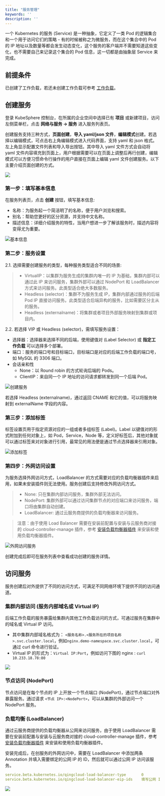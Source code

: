 ```yaml
---
title: "服务管理"
keywords: ''
description: ''
---
```


一个 Kubernetes 的服务 (Service) 是一种抽象，它定义了一类 Pod 的逻辑集合和一个用于访问它们的策略 - 有的时候被称之为微服务，而在这个集合中的 Pod 的 IP 地址以及数量等都会发生动态变化，这个服务的客户端并不需要知道这些变化，也不需要自己来记录这个集合的 Pod 信息，这一切都是由抽象层 Service 来完成。

## 前提条件

已创建了工作负载，若还未创建工作负载可参考 [工作负载](../../workload/workload)。

## 创建服务

登录 KubeSphere 控制台，在所属的企业空间中选择已有 **项目** 或新建项目，访问左侧菜单栏，点击 **网络与服务 → 服务** 进入服务列表页。


创建服务支持三种方式，**页面创建**，**导入 yaml/json 文件**，**编辑模式**创建。若选择以编辑模式，可点击右上角编辑模式进入代码界面，支持 yaml 和 json 格式。左上角显示配置文件列表和导入导出按钮。其中导入 yaml 文件方式会自动将 yaml 文件内容填充到页面上，用户根据需要可以在页面上调整后再行创建，编辑模式可以方便习惯命令行操作的用户直接在页面上编辑 yaml 文件创建服务。以下主要介绍页面创建的方式。

![](https://pek3b.qingstor.com/kubesphere-docs/png/20190514094058.png)


### 第一步：填写基本信息

在服务列表页，点击 **创建** 按钮，填写基本信息:

- 名称：为服务起一个简洁明了的名称，便于用户浏览和搜索。
- 别名：帮助您更好的区分资源，并支持中文名称。
- 描述信息：详细介绍服务的特性，当用户想进一步了解该服务时，描述内容将变得尤为重要。

![基本信息](/ae-svc-basic.png)

### 第二步：服务设置

2.1. 选择需要创建服务的类型，每种服务类型适合不同的场景:

> - VirtualIP：以集群为服务生成的集群内唯一的 IP 为基础，集群内部可以通过此 IP 来访问服务，集群外部可以通过 NodePort 和 LoadBalancer 方式来访问服务。此类型适合绝大多数服务。
> - Headless (selector)：集群不为服务生成 IP，集群内部通过服务的后端 Pod IP 直接访问服务。此类型适合后端异构的服务，比如需要区分主从的服务。
> - Headless (externalname)：将集群或者项目外部服务映射到集群或项目内。


2.2. 若选择 VIP 或 Headless (selector)，需填写服务设置：

- 选择器：选择器来选择不同的后端，使用键值对 (Label Selector) 或 **指定工作负载** 可以选择多个部署。
- 端口：服务的端口号和目标端口，目标端口是对应的后端工作负载的端口号，如 MySQL 的 3306 端口。
- 会话亲和性
   - None：以 Round robin 的方式轮询后端的 Pods。
   - ClientIP：来自同一个 IP 地址的访问请求都转发到同一个后端 Pod。

![创建服务](/ae-svc-setting.png)

若选择 Headless (externalname)，通过返回 CNAME 和它的值，可以将服务映射到 externalName 字段的内容。

### 第三步：添加标签

标签设置页用于指定资源对应的一组或者多组标签 (Label)。Label 以键值对的形式附加到任何对象上，如 Pod，Service，Node 等，定义好标签后，其他对象就可以通过标签来对对象进行引用，最常见的用法便是通过节点选择器来引用对象。

![添加标签](/ae-svc-label.png)

### 第四步：外网访问设置

为服务选择外网访问方式，LoadBalancer 的方式需要对应的负载均衡器插件来启用，如果未安装插件则无法使用。服务创建后支持修改外网访问方式。

> - None: 只在集群内部访问服务，集群外部无法访问。
> - NodePort: 集群外部可以通过访问集群节点的对应端口来访问服务，端口将由集群自动创建。
> - LoadBalancer: 通过云服务商提供的负载均衡器来访问服务。

> 注意：由于使用 Load Balancer 需要在安装前配置与安装与云服务商对接的 cloud-controller-manage 插件，参考 [安装负载均衡器插件](../../installation/qingcloud-lb) 来安装和使用负载均衡器插件。

![外网访问服务](/ae-svc-access.png)

创建完成后即可在服务列表中查看成功创建的服务详情。 


## 访问服务

服务创建后对外提供了不同的访问方式，可满足不同网络环境下提供不同的访问通道。

### 集群内部访问 (服务内部域名或 Virtual IP)

后端工作负载的服务暴露给集群内其他工作负载访问的方式，可通过服务在集群中的域名或 Virtual IP 访问。

- 其中集群内部域名格式为： `<服务名称>.<服务所在的项目名称>.svc.cluster.local`，例如`nginx.demo-namespace.svc.cluster.local`，可通过 curl 命令进行验证。
- Virtual IP 的形式为：`Virtual IP:Port`，例如访问下图的 nginx : `curl 10.233.18.78:80`

![](https://pek3b.qingstor.com/kubesphere-docs/png/20190518012026.png)

### 节点访问 (NodePort)

节点访问是在每个节点的 IP 上开放一个节点端口 (NodePort)，通过节点端口对外暴露服务。通过请求 `<节点 IP>:<NodePort>`，可以从集群的外部访问一个 NodePort 服务。

### 负载均衡 (LoadBalancer)

通过云服务商提供的负载均衡器从公网来访问服务，由于使用 LoadBalancer 需要在安装前配置与安装与云服务商对接的 cloud-controller-manage 插件，参考 [安装负载均衡器插件](../../installation/qingcloud-lb) 来安装和使用负载均衡器插件。

安装完成后，在创服务的外网访问中，需要在 LoadBalancer 中添加两条 Annotation 并填入需要绑定的公网 IP 的 ID，然后就可以通过公网 IP 访问该服务。

```yaml
service.beta.kubernetes.io/qingcloud-load-balancer-type       0
service.beta.kubernetes.io/qingcloud-load-balancer-eip-ids    填写公网 IP 的 ID
```

![](https://pek3b.qingstor.com/kubesphere-docs/png/20190518014723.png)


